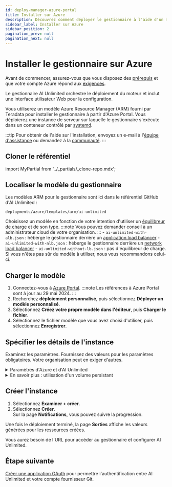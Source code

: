 ```yaml
---
id: deploy-manager-azure-portal
title: Installer sur Azure
description: Découvrez comment déployer le gestionnaire à l'aide d'un modèle Azure Resource Manager (ARM).
sidebar_label: Installer sur Azure
sidebar_position: 2
pagination_prev: null
pagination_next: null
---
```


# Installer le gestionnaire sur Azure

Avant de commencer, assurez-vous que vous disposez des [prérequis](./index.md#prerequisites) et que votre compte Azure répond aux [exigences](../resources/azure-requirements.md).

Le gestionnaire AI Unlimited orchestre le déploiement du moteur et inclut une interface utilisateur Web pour la configuration.

Vous utiliserez un modèle Azure Resource Manager (ARM) fourni par Teradata pour installer le gestionnaire à partir d'Azure Portal. Vous déploierez une instance de serveur sur laquelle le gestionnaire s'exécute dans un conteneur contrôlé par [systemd](../glossary.md#systemd).

:::tip
Pour obtenir de l'aide sur l'installation, envoyez un e-mail à l'<a href="mailto:aiunlimited.support@Teradata.com">équipe d'assistance</a> ou demandez à la [communauté](https://support.teradata.com/community?id=community_forum&sys_id=b0aba91597c329d0e6d2bd8c1253affa).
:::


## Cloner le référentiel

import MyPartial from '../_partials/_clone-repo.mdx';

<MyPartial />


## Localiser le modèle du gestionnaire

Les modèles ARM pour le gestionnaire sont ici dans le référentiel GitHub d'AI Unlimited :

`deployments/azure/templates/arm/ai-unlimited`

Choisissez un modèle en fonction de votre intention d'utiliser un [équilibreur de charge](../glossary.md#load-balancer) et de son type.
:::note
Vous pouvez demander conseil à un administrateur cloud de votre organisation.
:::
    \- `ai-unlimited-with-alb.json`&nbsp;: héberge le gestionnaire derrière un [application load balancer](../glossary.md#application-load-balancer)
    \- `ai-unlimited-with-nlb.json`&nbsp;: héberge le gestionnaire derrière un [network load balancer](../glossary.md#network-load-balancer)
    \- `ai-unlimited-without-lb.json`&nbsp;: pas d'équilibreur de charge. Si vous n'êtes pas sûr du modèle à utiliser, nous vous recommandons celui-ci.


## Charger le modèle

1. Connectez-vous à [Azure Portal](https://portal.azure.com). 
   :::note
   Les références à Azure Portal sont à jour au 29 mai 2024.
   ::: 
2. Recherchez **déploiement personnalisé**, puis sélectionnez **Déployer un modèle personnalisé**.
3. Sélectionnez **Créez votre propre modèle dans l'éditeur**, puis **Charger le fichier**.
4. Sélectionnez le fichier modèle que vous avez choisi d'utiliser, puis sélectionnez **Enregistrer**.

<a id="azure-parms"></a>


## Spécifier les détails de l'instance

Examinez les paramètres. Fournissez des valeurs pour les paramètres obligatoires. Votre organisation peut en exiger d'autres.

<details>
<summary>Paramètres d'Azure et d'AI Unlimited</summary>

| Paramètre | Description | Notes |
|---------|-------------|-----------|
| Abonnement | L'abonnement Azure que vous souhaitez utiliser pour déployer AI Unlimited.| Obligatoire<br/>Par défaut&nbsp;: NA <br/>Il doit s'agir d'un compte de paiement à l'utilisation.  |
| Région | La région dans laquelle vous souhaitez déployer AI Unlimited.| Obligatoire<br/>Par défaut&nbsp;: NA<br/>Sélectionnez la région Azure la plus proche de votre lieu de travail et les ressources de données à utiliser avec AI Unlimited. |
| Nom du groupe de ressources | Le nom du conteneur qui regroupe les ressources AI Unlimited associées.| Obligatoire<br/>Par défaut&nbsp;: ai-unlimited-workspace |
| Nom d'AI Unlimited| Nom unique donné à AI Unlimited.| Obligatoire<br/>Par défaut&nbsp;: NA | 
| Clé publique | La clé SSH publique que vous pouvez utiliser pour vous connecter à une VM via SSH.| Obligatoire<br/>Par défaut : NA<br/>Cette valeur doit commencer par `ssh-rsa`. |
| Version du système d'exploitation  | Les versions des systèmes d'exploitation disponibles dans l'abonnement actuel. | Facultatif avec la valeur par défaut<br/>Par défaut&nbsp;: Ubuntu-2004 |
| Type d'instance | Le type d'instance que vous souhaitez utiliser pour AI Unlimited. | Facultatif<br/>Par défaut&nbsp;: STANDARD_D2_V3<br/>Nous vous recommandons d'utiliser le type d'instance par défaut pour réduire les coûts. Le type d'instance par défaut est la série Dv3 standard avec 2&nbsp;vCPU et 8,0&nbsp;Gio de mémoire.|
| Réseau | Le nom du réseau sur lequel vous souhaitez déployer l'instance AI Unlimited.| <br/>Facultatif<br/>Par défaut&nbsp;: NA | 
| Sous-réseau | Le sous-réseau sur lequel vous souhaitez déployer l'instance AI Unlimited. | Obligatoire<br/>Par défaut&nbsp;: NA<br/>Le sous-réseau doit résider dans la zone de disponibilité sélectionnée. |
| Groupe de sécurité | Le pare-feu virtuel qui contrôle le trafic entrant et sortant vers l'instance. | Facultatif<br/>Par défaut&nbsp;: AiUnlimitedSecurityGroup<br/>Le groupe de sécurité est implémenté sous la forme d'un ensemble de règles qui spécifient les protocoles, les ports et les adresses IP ou les blocs CIDR autorisés à accéder à l'instance. Définissez au moins un accès CIDR ou un groupe de sécurité pour autoriser le trafic entrant, sauf si vous créez des règles d'entrée de groupe de sécurité personnalisées. |
| Accéder à CIDR | La plage d'adresses IP CIDR autorisée à accéder à l'instance. | Facultatif<br/>Par défaut&nbsp;: 0.0.0.0/0<br/>Nous vous recommandons de définir cette valeur sur une plage d'adresses IP approuvées. Définissez au moins un CIDR d'accès ou un groupe de sécurité pour autoriser le trafic entrant, sauf si vous créez des règles d'entrée de groupe de sécurité personnalisées. |
| Port HTTP d'AI Unlimited | Le port pour accéder à l'interface utilisateur AI Unlimited.| Obligatoire avec la valeur par défaut<br/>Par défaut&nbsp;: 3&nbsp;000 |
| Port GRPC d'AI Unlimited | Le port pour accéder à l'API AI Unlimited. | Obligatoire avec la valeur par défaut<br/>Par défaut&nbsp;: 3&nbsp;282 | 
| Groupes de sécurité des applications sources | Les groupes de sécurité des applications sources (ASG) qui ont l'autorisation de se connecter à l'instance AI Unlimited. Les ASG vous permettent d'organiser vos machines virtuelles (VM) en fonction de leurs stratégies de sécurité réseau spécifiques. Ces stratégies de sécurité déterminent le trafic autorisé ou non sur votre machine virtuelle. |Facultatif<br/>Par défaut&nbsp;: NA<br/> Sélectionnez un groupe de sécurité des applications dans la même région que l'interface réseau. |
| Groupes de sécurité des applications de destination | Les groupes de sécurité des applications de destination qui ont l'autorisation de se connecter à l'instance AI Unlimited. | Facultatif<br/>Par défaut&nbsp;: NA<br/>Sélectionnez un groupe de sécurité des applications dans la même région que l'interface réseau. |
| ID de définition de rôle | L'ID du rôle à utiliser avec AI Unlimited.| Obligatoire<br/>Par défaut&nbsp;: NA<br/>Utilisez la commande Azure CLI&nbsp;- Get-AzRoleDefinition pour obtenir votre ID de définition de rôle. |
| Autoriser le SSH public | Spécifie si vous pouvez utiliser des clés Secure Shell (SSH) pour vous connecter aux VM dans Azure.|  Facultatif<br/>Par défaut&nbsp;: vrai |
| Utiliser le coffre de clés | Spécifie s'il faut utiliser le coffre de clés pour récupérer le mot de passe sécurisé lors d'un déploiement. | Facultatif<br/>Par défaut&nbsp;: Nouveau |
| Utiliser le volume persistant | Indique si vous souhaitez utiliser un volume persistant nouveau ou existant pour stocker des données. Consultez *En savoir plus&nbsp;: Utilisation d'un volume persistant* sous la section Paramètres. | Facultatif avec valeur par défaut<br/>Par défaut&nbsp;: Nouveau <br/>Options prises en charge&nbsp;: Nouveau ou Existant, selon votre cas d'utilisation. |
| Taille du volume persistant | La taille du volume persistant que vous pouvez associer à l'instance, en Go. | Facultatif<br/>Par défaut&nbsp;: 100 |
| Volume persistant existant | <br/>L'ID du volume persistant existant que vous pouvez associer à l'instance.| Obligatoire si UsePersistentVolume est défini sur Existant.<br/>Par défaut&nbsp;: Aucun<br/>Le volume persistant doit se trouver dans la même zone de disponibilité que l'instance AI Unlimited. |
| Version d'AI Unlimited | La version d'AI Unlimited que vous souhaitez déployer. | Obligatoire avec la valeur par défaut<br/>Par défaut&nbsp;: dernière<br/>La valeur est une balise de version de conteneur. |
|Utiliser NLB| Spécifie si l'instance est accessible à l'aide d'un Network Load Balancer.|Obligatoire avec la valeur par défaut<br/>Par défaut&nbsp;: faux|
| Balises | Les paires clé-valeur attribuées aux ressources pour une identification rapide.| Facultatif<br/>Par défaut&nbsp;:&nbsp;NA |   

</details>

<details>

<summary>En savoir plus&nbsp;: utilisation d'un volume persistant</summary>

L'instance du gestionnaire s'exécute dans un conteneur et enregistre ses données de configuration dans une base de données dans le volume racine de l'instance. Ces données sont conservées si vous arrêtez, redémarrez ou effectuez un instantané et relancez l'instance. 

Un volume persistant stocke les données d'une application conteneurisée au-delà de la durée de vie du conteneur, du pod ou du nœud dans lequel il s'exécute. 

**Sans volume persistant**

Si le conteneur, le pod ou le nœud tombe en panne ou s'arrête, vous perdez les données de configuration du gestionnaire. Vous pouvez déployer une nouvelle instance du gestionnaire, mais pas dans le même état que celle qui a été perdue.

**Avec un volume persistant**

Si le conteneur, le pod ou le nœud tombe en panne ou s'arrête et que les données de configuration du gestionnaire sont stockées dans un volume persistant, vous pouvez déployer une nouvelle instance de gestionnaire ayant la même configuration que celle qui a été perdue.

**Exemple**

1. Déployez le gestionnaire et définissez le paramètre `Utiliser le volume persistant` sur **Nouveau**.
2. Après avoir créé la pile, sur la page **Sorties**, notez le `volume-id`.
3. Utilisez AI Unlimited.
4. Si l'instance du gestionnaire est perdue, déployez à nouveau le gestionnaire et incluez ces paramètres:
   - `Utiliser le volume persistant`: **Nouveau**
   - `Volume persistant existant`: la valeur que vous avez notée à l'étape&nbsp;2
   
La nouvelle instance du gestionnaire a la même configuration que celle qui a été perdue.

</details>


## Créer l'instance

1. Sélectionnez **Examiner + créer**.
2. Sélectionnez **Créer**.<br />
Sur la page **Notifications**, vous pouvez suivre la progression.

Une fois le déploiement terminé, la page **Sorties** affiche les valeurs générées pour les ressources créées.

Vous aurez besoin de l'URL pour accéder au gestionnaire et configurer AI Unlimited.


## Étape suivante

[Créer une application OAuth](../resources/create-oauth-app.md) pour permettre l'authentification entre AI Unlimited et votre compte fournisseur Git.
